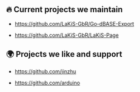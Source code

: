 ## 🔥 Current projects we maintain

- https://github.com/LaKiS-GbR/Go-dBASE-Export

- https://github.com/LaKiS-GbR/LaKiS-Page

## 🌍 Projects we like and support

- https://github.com/jinzhu

- https://github.com/arduino
